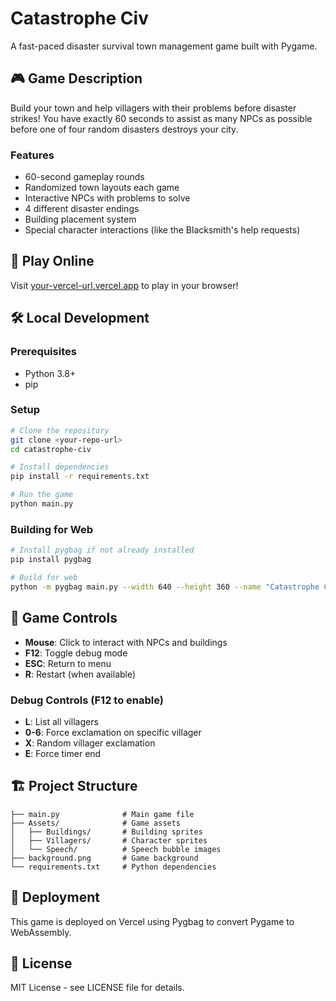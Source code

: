 # Catastrophe Civ

A fast-paced disaster survival town management game built with Pygame.

## 🎮 Game Description

Build your town and help villagers with their problems before disaster strikes! You have exactly 60 seconds to assist as many NPCs as possible before one of four random disasters destroys your city.

### Features
- 60-second gameplay rounds
- Randomized town layouts each game
- Interactive NPCs with problems to solve
- 4 different disaster endings
- Building placement system
- Special character interactions (like the Blacksmith's help requests)

## 🚀 Play Online

Visit [your-vercel-url.vercel.app](https://your-vercel-url.vercel.app) to play in your browser!

## 🛠️ Local Development

### Prerequisites
- Python 3.8+
- pip

### Setup
```bash
# Clone the repository
git clone <your-repo-url>
cd catastrophe-civ

# Install dependencies
pip install -r requirements.txt

# Run the game
python main.py
```

### Building for Web
```bash
# Install pygbag if not already installed
pip install pygbag

# Build for web
python -m pygbag main.py --width 640 --height 360 --name "Catastrophe Civ"
```

## 🎯 Game Controls

- **Mouse**: Click to interact with NPCs and buildings
- **F12**: Toggle debug mode
- **ESC**: Return to menu
- **R**: Restart (when available)

### Debug Controls (F12 to enable)
- **L**: List all villagers
- **0-6**: Force exclamation on specific villager
- **X**: Random villager exclamation
- **E**: Force timer end

## 🏗️ Project Structure

```
├── main.py              # Main game file
├── Assets/              # Game assets
│   ├── Buildings/       # Building sprites
│   ├── Villagers/       # Character sprites
│   └── Speech/          # Speech bubble images
├── background.png       # Game background
└── requirements.txt     # Python dependencies
```

## 🚀 Deployment

This game is deployed on Vercel using Pygbag to convert Pygame to WebAssembly.

## 📜 License

MIT License - see LICENSE file for details.